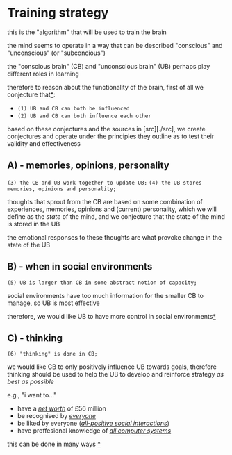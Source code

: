 # Training strategy

this is the "algorithm" that will be used to train the brain

the mind seems to operate in a way that can be described 
"conscious" and "unconscious" (or "subconcious")

the "conscious brain" (CB) and "unconscious brain" (UB) 
perhaps play different roles in learning

therefore to reason about the functionality of the brain, 
first of all we conjecture that[\*][cs]:
  - `(1) UB and CB can both be influenced`
  - `(2) UB and CB can both influence each other`

based on these conjectures and the sources in [src][./src], 
we create conjectures and operate under the principles they outline as 
to test their validity and effectiveness

## A) - memories, opinions, personality
`(3) the CB and UB work together to update UB;` 
`(4) the UB stores memories, opinions and personality;`

thoughts that sprout from the CB are based on some combination of
experiences, memories, opinions and (current) personality,
which we will define as the _state_ of the mind, and we conjecture
that the state of the mind is stored in the UB

the emotional responses to these thoughts are what 
provoke change in the state of the UB

## B) - when in social environments 
`(5) UB is larger than CB in some abstract notion of capacity;`

social environments have too much information for 
the smaller CB to manage, so UB is most effective

therefore, we would like UB to have more control in social
environments[\*][nt]

## C) - thinking
`(6) "thinking" is done in CB;`

we would like CB to only positively influence UB towards goals,
therefore thinking should be used to help the UB 
to develop and reinforce strategy _as best as possible_

e.g., "i want to..."
  - have
    a [_net worth_][nw] of £56 million 
  - be recognised by 
    [_everyone_][al]
  - be liked by everyone
    ([_all-positive social interactions_][ap])
  - have 
    proffesional knowledge of [_all computer systems_][cp]

this can be done in many ways [\*][nt]

[nt]: ./etc/notes.md

[cs]: ./doc/strategyAxioms.md
[nw]: ./doc/netWorth.md
[al]: ./doc/quantitativePopularity.md
[ap]: ./doc/positiveInteractions.md
[cp]: ./doc/technicalKnowledge.md
